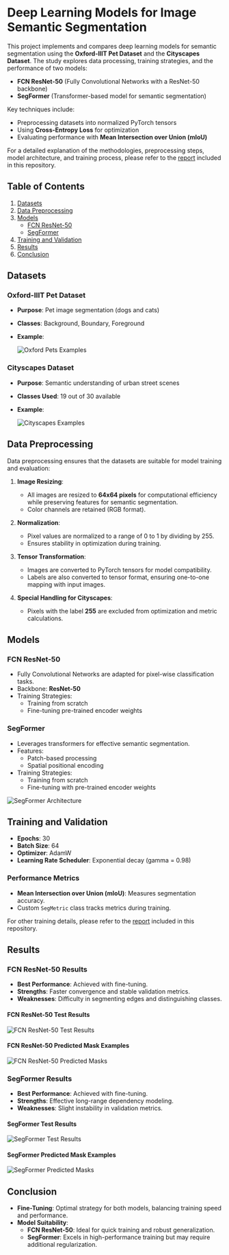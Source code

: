 # Deep Learning Models for Image Semantic Segmentation

This project implements and compares deep learning models for semantic segmentation using the **Oxford-IIIT Pet Dataset** and the **Cityscapes Dataset**. The study explores data processing, training strategies, and the performance of two models:
- **FCN ResNet-50** (Fully Convolutional Networks with a ResNet-50 backbone)
- **SegFormer** (Transformer-based model for semantic segmentation)

Key techniques include:
- Preprocessing datasets into normalized PyTorch tensors
- Using **Cross-Entropy Loss** for optimization
- Evaluating performance with **Mean Intersection over Union (mIoU)**

For a detailed explanation of the methodologies, preprocessing steps, model architecture, and training process, please refer to the [report](docs/report.pdf) included in this repository.

## Table of Contents
1. [Datasets](#datasets)
2. [Data Preprocessing](#data-preprocessing)
3. [Models](#models)
   - [FCN ResNet-50](#fcn-resnet-50)
   - [SegFormer](#segformer)
4. [Training and Validation](#training-and-validation)
6. [Results](#results)
7. [Conclusion](#conclusion)

## Datasets
### Oxford-IIIT Pet Dataset
- **Purpose**: Pet image segmentation (dogs and cats)
- **Classes**: Background, Boundary, Foreground
- **Example**:

  ![Oxford Pets Examples](docs/images/oxford_example.jpg)

### Cityscapes Dataset
- **Purpose**: Semantic understanding of urban street scenes
- **Classes Used**: 19 out of 30 available
- **Example**:

  ![Cityscapes Examples](docs/images/cityscapes_example.jpg)

## Data Preprocessing
Data preprocessing ensures that the datasets are suitable for model training and evaluation:
1. **Image Resizing**:
   - All images are resized to **64x64 pixels** for computational efficiency while preserving features for semantic segmentation.
   - Color channels are retained (RGB format).
   
2. **Normalization**:
   - Pixel values are normalized to a range of 0 to 1 by dividing by 255.
   - Ensures stability in optimization during training.

3. **Tensor Transformation**:
   - Images are converted to PyTorch tensors for model compatibility.
   - Labels are also converted to tensor format, ensuring one-to-one mapping with input images.

4. **Special Handling for Cityscapes**:
   - Pixels with the label **255** are excluded from optimization and metric calculations.

## Models
### FCN ResNet-50
- Fully Convolutional Networks are adapted for pixel-wise classification tasks.
- Backbone: **ResNet-50**
- Training Strategies:
  - Training from scratch
  - Fine-tuning pre-trained encoder weights

### SegFormer
- Leverages transformers for effective semantic segmentation.
- Features:
  - Patch-based processing
  - Spatial positional encoding
- Training Strategies:
  - Training from scratch
  - Fine-tuning with pre-trained encoder weights

![SegFormer Architecture](docs/images/segformer_architecture.jpg)

## Training and Validation
- **Epochs**: 30
- **Batch Size**: 64
- **Optimizer**: AdamW
- **Learning Rate Scheduler**: Exponential decay (gamma = 0.98)

### Performance Metrics
- **Mean Intersection over Union (mIoU)**: Measures segmentation accuracy.
- Custom `SegMetric` class tracks metrics during training.

For other training details, please refer to the [report](docs/report.pdf) included in this repository.

## Results
### FCN ResNet-50 Results
- **Best Performance**: Achieved with fine-tuning.
- **Strengths**: Faster convergence and stable validation metrics.
- **Weaknesses**: Difficulty in segmenting edges and distinguishing classes.

#### FCN ResNet-50 Test Results
![FCN ResNet-50 Test Results](docs/images/resnet_result.jpg)

#### FCN ResNet-50 Predicted Mask Examples
![FCN ResNet-50 Predicted Masks](docs/images/resnet_mask.jpg)

### SegFormer Results
- **Best Performance**: Achieved with fine-tuning.
- **Strengths**: Effective long-range dependency modeling.
- **Weaknesses**: Slight instability in validation metrics.

#### SegFormer Test Results
![SegFormer Test Results](docs/images/segformer_result.jpg)

#### SegFormer Predicted Mask Examples
![SegFormer Predicted Masks](docs/images/segformer_mask.jpg)

## Conclusion
- **Fine-Tuning**: Optimal strategy for both models, balancing training speed and performance.
- **Model Suitability**:
  - **FCN ResNet-50**: Ideal for quick training and robust generalization.
  - **SegFormer**: Excels in high-performance training but may require additional regularization.
